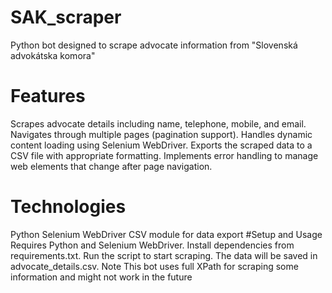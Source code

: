 # SAK_scraper
Python bot designed to scrape advocate information from "Slovenská advokátska komora"
# Features
Scrapes advocate details including name, telephone, mobile, and email.
Navigates through multiple pages (pagination support).
Handles dynamic content loading using Selenium WebDriver.
Exports the scraped data to a CSV file with appropriate formatting.
Implements error handling to manage web elements that change after page navigation.
# Technologies
Python
Selenium WebDriver
CSV module for data export
#Setup and Usage
Requires Python and Selenium WebDriver.
Install dependencies from requirements.txt.
Run the script to start scraping. The data will be saved in advocate_details.csv.
Note
This bot uses full XPath for scraping some information and might not work in the future
